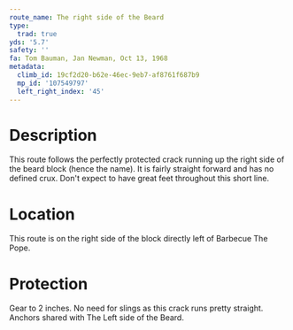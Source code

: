 ```yaml
---
route_name: The right side of the Beard
type:
  trad: true
yds: '5.7'
safety: ''
fa: Tom Bauman, Jan Newman, Oct 13, 1968
metadata:
  climb_id: 19cf2d20-b62e-46ec-9eb7-af8761f687b9
  mp_id: '107549797'
  left_right_index: '45'
---
```

# Description
This route follows the perfectly protected crack running up the right side of the beard block (hence the name). It is fairly straight forward and has no defined crux. Don't expect to have great feet throughout this short line.

# Location
This route is on the right side of the block directly left of Barbecue The Pope.

# Protection
Gear to 2 inches. No need for slings as this crack runs pretty straight. Anchors shared with The Left side of the Beard.
